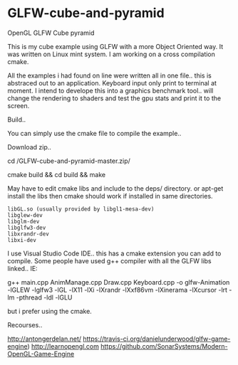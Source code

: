 # GLFW-cube-and-pyramid

OpenGL GLFW Cube pyramid 

This is my cube example using GLFW with a more Object Oriented way. It was written on Linux mint system. I am working on a cross compilation cmake.

All the examples i had found on line were written all in one file.. this is abstraced out to an application. Keyboard input only print to terminal at moment. I intend to develope this into a graphics benchmark tool.. will change the rendering to shaders and test the gpu stats and print it to the screen.

Build..

You can simply use the cmake file to compile the example.. 

 Download zip..
 
 cd /GLFW-cube-and-pyramid-master.zip/
 
 cmake build && cd build && make

May have to edit cmake libs and include to the deps/ directory. or apt-get install the libs then cmake should work if installed in same directories.

	libGL.so (usually provided by libgl1-mesa-dev)
	libglew-dev
    libglm-dev  
	libglfw3-dev
    libxrandr-dev 
    libxi-dev

I use Visual Studio Code IDE.. this has a cmake extension you can add to compile. Some people have used g++ compiler with all the GLFW libs linked.. IE: 

g++ main.cpp AnimManage.cpp Draw.cpp Keyboard.cpp -o glfw-Animation -lGLEW -lglfw3 -lGL -lX11 -lXi -lXrandr -lXxf86vm -lXinerama -lXcursor -lrt -lm -pthread -ldl -lGLU

but i prefer using the cmake.

Recourses..

http://antongerdelan.net/
https://travis-ci.org/danielunderwood/glfw-game-engine)
http://learnopengl.com
https://github.com/SonarSystems/Modern-OpenGL-Game-Engine

